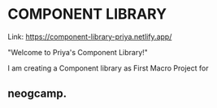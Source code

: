 # COMPONENT LIBRARY

Link: https://component-library-priya.netlify.app/

"Welcome to Priya's Component Library!"

I am creating a Component library as First Macro Project for
## neogcamp.

